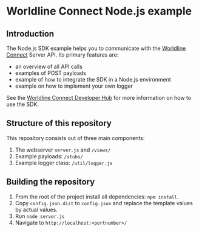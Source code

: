 # Worldline Connect Node.js example

## Introduction

The Node.js SDK example helps you to communicate with the [Worldline Connect](https://docs.connect.worldline-solutions.com/) Server API. Its primary features are:

* an overview of all API calls
* examples of POST payloads
* example of how to integrate the SDK in a Node.js environment
* example on how to implement your own logger

See the [Worldline Connect Developer Hub](https://docs.connect.worldline-solutions.com/documentation/sdk/server/nodejs/) for more information on how to use the SDK.

## Structure of this repository

This repository consists out of three main components:

1. The webserver `server.js` and `/views/`
2. Example payloads: `/stubs/`
3. Example logger class: `/util/logger.js`

## Building the repository

1. From the root of the project install all dependencies: `npm install`.
2. Copy `config.json.dist` to `config.json` and replace the template values by actual values.
3. Run `node server.js`
4. Navigate to `http://localhost:<portnumber>/`
